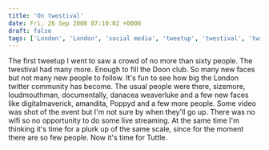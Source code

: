 ```yaml
---
title: 'On twestival'
date: Fri, 26 Sep 2008 07:10:02 +0000
draft: false
tags: ['London', 'London', 'social media', 'tweetup', 'twestival', 'twitter']
---
```


The first tweetup I went to saw a crowd of no more than sixty people. The twestival had many more. Enough to fill the Doon club. So many new faces but not many new people to follow. It's fun to see how big the London twitter community has become. The usual people were there, sizemore, loudmouthman, documentally, danacea weaverluke and a few new faces like digitalmaverick, amandita, Poppyd and a few more people. Some video was shot of the event but I'm not sure by when they'll go up. There was no wifi so no opportunity to do some live streaming. At the same time I'm thinking it's time for a plurk up of the same scale, since for the moment there are so few people. Now it's time for Tuttle.